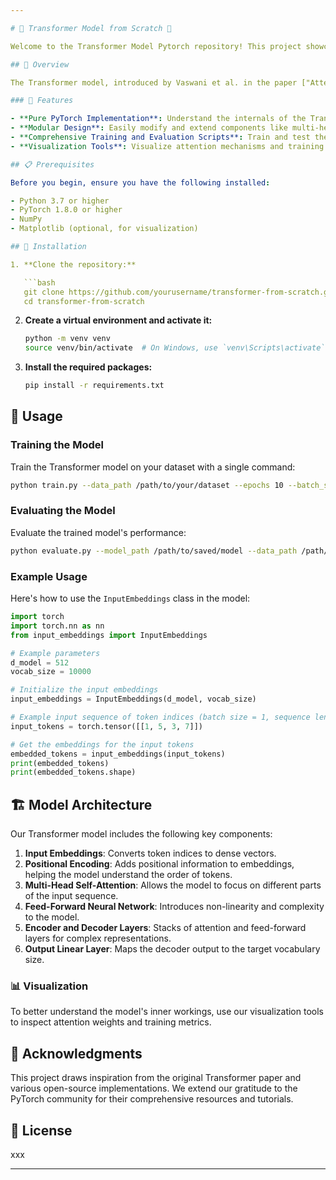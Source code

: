 ```yaml
---

# 🚀 Transformer Model from Scratch 🚀

Welcome to the Transformer Model Pytorch repository! This project showcases a custom implementation of the Transformer architecture using PyTorch. Dive into sequence-to-sequence learning with one of the most influential models in natural language processing.

## 🌟 Overview

The Transformer model, introduced by Vaswani et al. in the paper ["Attention is All You Need"](https://arxiv.org/abs/1706.03762), has set a new standard in NLP by eliminating the need for recurrent networks. It leverages self-attention mechanisms to achieve great performance in tasks such as translation, text generation, and more.

### 🎯 Features

- **Pure PyTorch Implementation**: Understand the internals of the Transformer model by examining every detail of its implementation.
- **Modular Design**: Easily modify and extend components like multi-head self-attention, positional encoding, and more.
- **Comprehensive Training and Evaluation Scripts**: Train and test the model on your custom datasets with minimal setup.
- **Visualization Tools**: Visualize attention mechanisms and training progress.

## 📋 Prerequisites

Before you begin, ensure you have the following installed:

- Python 3.7 or higher
- PyTorch 1.8.0 or higher
- NumPy
- Matplotlib (optional, for visualization)

## 🔧 Installation

1. **Clone the repository:**

   ```bash
   git clone https://github.com/yourusername/transformer-from-scratch.git
   cd transformer-from-scratch
   ```

2. **Create a virtual environment and activate it:**

   ```bash
   python -m venv venv
   source venv/bin/activate  # On Windows, use `venv\Scripts\activate`
   ```

3. **Install the required packages:**

   ```bash
   pip install -r requirements.txt
   ```

## 🚀 Usage

### Training the Model

Train the Transformer model on your dataset with a single command:

```bash
python train.py --data_path /path/to/your/dataset --epochs 10 --batch_size 32 --learning_rate 0.0001
```

### Evaluating the Model

Evaluate the trained model's performance:

```bash
python evaluate.py --model_path /path/to/saved/model --data_path /path/to/your/dataset
```

### Example Usage

Here's how to use the `InputEmbeddings` class in the model:

```python
import torch
import torch.nn as nn
from input_embeddings import InputEmbeddings

# Example parameters
d_model = 512
vocab_size = 10000

# Initialize the input embeddings
input_embeddings = InputEmbeddings(d_model, vocab_size)

# Example input sequence of token indices (batch size = 1, sequence length = 4)
input_tokens = torch.tensor([[1, 5, 3, 7]])

# Get the embeddings for the input tokens
embedded_tokens = input_embeddings(input_tokens)
print(embedded_tokens)
print(embedded_tokens.shape)
```

## 🏗️ Model Architecture

Our Transformer model includes the following key components:

1. **Input Embeddings**: Converts token indices to dense vectors.
2. **Positional Encoding**: Adds positional information to embeddings, helping the model understand the order of tokens.
3. **Multi-Head Self-Attention**: Allows the model to focus on different parts of the input sequence.
4. **Feed-Forward Neural Network**: Introduces non-linearity and complexity to the model.
5. **Encoder and Decoder Layers**: Stacks of attention and feed-forward layers for complex representations.
6. **Output Linear Layer**: Maps the decoder output to the target vocabulary size.

### 📊 Visualization

To better understand the model's inner workings, use our visualization tools to inspect attention weights and training metrics.

## 🙏 Acknowledgments

This project draws inspiration from the original Transformer paper and various open-source implementations. We extend our gratitude to the PyTorch community for their comprehensive resources and tutorials.

## 📜 License

xxx

---
```

